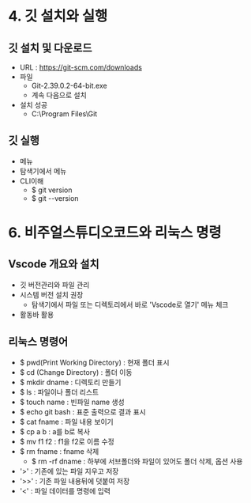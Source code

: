 # 4. 깃 설치와 실행
## 깃 설치 및 다운로드
+ URL : https://git-scm.com/downloads
+ 파일
  - Git-2.39.0.2-64-bit.exe
  - 계속 다음으로 설치
+ 설치 성공
  - C:\Program Files\Git
## 깃 실행
+ 메뉴
+ 탐색기에서 메뉴
+ CLI이해
  - $ git version
  - $ git --version

# 6. 비주얼스튜디오코드와 리눅스 명령
## Vscode 개요와 설치
+ 깃 버전관리와 파일 관리
+ 시스템 버전 설치 권장
  - 탐색기에서 파일 또는 디렉토리에서 바로 'Vscode로 열기' 메뉴 체크
+ 활동바 활용
## 리눅스 명령어
+ $ pwd(Print Working Directory) : 현재 폴더 표시
+ $ cd (Change Directory) : 폴더 이동
+ $ mkdir dname : 디렉토리 만들기
+ $ ls : 파일이나 폴더 리스트
+ $ touch name : 빈파일 name 생성
+ $ echo git bash : 표준 출력으로 결과 표시
+ $ cat fname : 파일 내용 보이기
+ $ cp a b : a를 b로 복사
+ $ mv f1 f2 : f1을 f2로 이름 수정
+ $ rm fname : fname 삭제
  - $ rm -rf dname : 하부에 서브폴더와 파일이 있어도 폴더 삭제, 옵션 사용
+ '>' : 기존에 있는 파일 지우고 저장
+ '>>' : 기존 파일 내용뒤에 덧붙여 저장
+ '<' : 파일 데이터를 명령에 입력  
